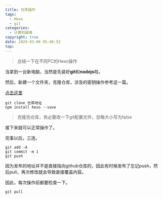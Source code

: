 ```yaml
---
title: 仓库操作
tags:
  - Hexo
  - git
categories:
  - 计算机疑难
copyright: true
date: 2020-03-06 05:46:53
top:
---
```


> 总结一下在不同PC的Hexo操作

当拿到一台新电脑，当然是先装好**git**和**nodejs**啦。

然后，新建一个文件夹，克隆仓库，涉及的密钥操作参考这一篇。

[点击这里](https://www.caiguoyu.cn/2019/09/21/从零开始的博客搭建提纲/) 

```git
git clone 仓库地址
npm install hexo --save
```

> 克隆完仓库，务必要改一下git配置文件，忽略大小写为false

接下来就可以正常操作了。

完事以后，三连。

```git
git add -A
git commit -m 1
git push
```

因为发布的地址并不是直接指向github仓库的，因此有时候发布了忘记push，然后pull，再次修改就会导致直接覆盖内容。

因此，每次操作前都要检查一下。

```git
git pull
```



